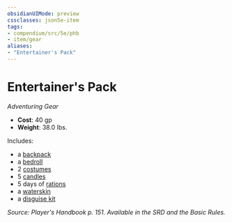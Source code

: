 ```yaml
---
obsidianUIMode: preview
cssclasses: json5e-item
tags:
- compendium/src/5e/phb
- item/gear
aliases: 
- "Entertainer's Pack"
---
```

# Entertainer's Pack
*Adventuring Gear*  

- **Cost**: 40 gp
- **Weight**: 38.0 lbs.

Includes:

- a [backpack](z_compendium/items/backpack.md)  
- a [bedroll](z_compendium/items/bedroll.md)  
- 2 [costumes](z_compendium/items/costume-clothes.md)  
- 5 [candles](z_compendium/items/candle.md)  
- 5 days of [rations](z_compendium/items/rations-1-day.md)  
- a [waterskin](z_compendium/items/waterskin.md)  
- a [disguise kit](z_compendium/items/disguise-kit.md)  

*Source: Player's Handbook p. 151. Available in the SRD and the Basic Rules.*